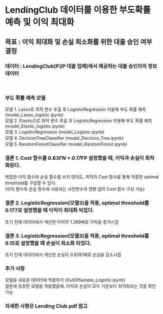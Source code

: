 # LendingClub 데이터를 이용한 부도확률 예측 및 이익 최대화
## 목표 : 이익 최대화 및 손실 최소화를 위한 대출 승인 여부 결정
### 데이터 : LendingClub(P2P 대출 업체)에서 제공하는 대출 승인자의 정보 데이터
<br>

### 부도 확률 예측 모델
모델 1. Lasso로 최적 변수 추출 후 LogisticRegression 이용해 부도 확률 예측 (model_Lasso_logistic.ipynb) 
<br>
모델 2. Elastic으로 최적 변수 추출 후 LogisticRegression 이용해 부도 확률 예측 (model_Elastic_logistic.ipynb)
<br>
모델 3. LogisticRegression (model_Logistic.ipynb)
<br>
모델 4. DecisionTreeClassifier (model_Decision_Tree.ipynb)
<br>
모델 5. RandomForestClassifier (model_RandomForest.ipynb)
<br>

### 결론 1. Cost 함수를 0.83*FN + 0.17*FP 설정했을 때, 이익과 손실이 최적화된다.
복잡한 이익 함수와 손실 함수를 쓰지 않아도, 최적의 Cost 함수를 통해 적절한 optimal threshold를 구성할 수 있다.
<br>
(이익 함수와 손실 함수에 사용되는 사전변수의 영향 없이 Cost 함수 구성 가능)
<br>
### 결론 2. LogisticRegression(모델3)을 적용, optimal threshold를 0.177로 설정했을 때 이익이 최대화 되었다.
초기 전체 데이터에서 계산한 이익의 1.368배로 이익을 증가시킴
<br>
### 결론 3. LogisticRegression(모델3)을 적용, optimal threshold를 0.15로 설정했을 때 손실이 최소화 되었다.
초기 전체 데이터에서 계산한 손실의 0.9261배로 손실을 감소시킴
<br>

### 추가 사항
모델을 새로운 데이터에 적용하기 (OutOfSample_Logistic.ipynb)
<br>
결론에 등장한 모델을 적용했을때, 이익과 손실이 모두 기존보다 최적화되는 것을 확인 가능
<br>

### 자세한 사항은 Lending Club.pdf 참고
